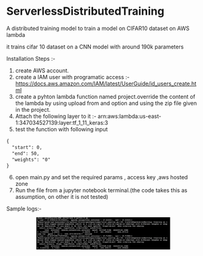 # ServerlessDistributedTraining
A distributed training model to train a model on CIFAR10 dataset on AWS lambda

it trains cifar 10 dataset on a CNN model with around 190k parameters

Installation Steps :-


1) create AWS account.
2) create a IAM user with programatic access :- https://docs.aws.amazon.com/IAM/latest/UserGuide/id_users_create.html
3) create a pyhton lambda function named project.override the content of the lambda by using upload from and option and using the zip file given in the project.
4) Attach the following layer to it :- arn:aws:lambda:us-east-1:347034527139:layer:tf_1_11_keras:3
5) test the function with following input 
```
{
  "start": 0,
  "end": 50,
  "weights": "0"
}
```
6) open main.py and set the required params , access key ,aws hosted zone 
7) Run the file from a jupyter notebook terminal.(the code takes this as assumption, on other it is not tested)

Sample logs:- 
<p align="center">
  <img src="logs.png" width="350" title="">
</p>
